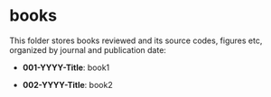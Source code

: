 # books
This folder stores books reviewed and its source codes, figures etc, organized by journal and publication date:

- **001-YYYY-Title**: book1

- **002-YYYY-Title**: book2

